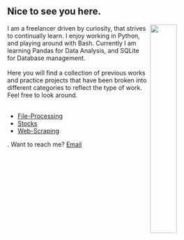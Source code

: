 ## Nice to see you here.
<img align="right" src="https://img.freepik.com/free-vector/laptop-with-program-code-isometric-icon-software-development-programming-applications-dark-neon_39422-971.jpg?w=740" width=35% height=35%>
I am a freelancer driven by curiosity, that strives to continually learn. I enjoy working in Python, and playing around with Bash. Currently I am learning Pandas for Data Analysis, and SQLite for Database management.<br><br>Here you will find a collection of previous works and practice projects that have been broken into different categories to reflect the type of work. Feel free to look around. <br><br> 

- [File-Processing](https://github.com/JE-Work/File-Processing)
- [Stocks](https://github.com/JE-Work/Stocks)
- [Web-Scraping](https://github.com/JE-Work/Web-Scraping)

. Want to reach me? [Email](j.eason.work@outlook.com)
